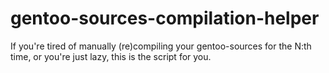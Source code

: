 # gentoo-sources-compilation-helper
If you're tired of manually (re)compiling your gentoo-sources for the N:th time, or you're just lazy, this is the script for you.
